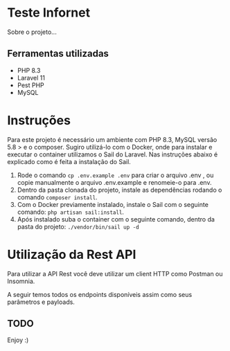 # Teste Infornet

Sobre o projeto...

## Ferramentas utilizadas
* PHP 8.3
* Laravel 11
* Pest PHP
* MySQL


# Instruções
Para este projeto é necessário um ambiente com PHP 8.3, MySQL versão 5.8 > e o composer. Sugiro utilizá-lo com o Docker, onde para instalar e executar o container utilizamos o Sail do Laravel. Nas instruções abaixo é explicado como é feita a instalação do Sail.

1.  Rode o comando `cp .env.example .env` para criar o arquivo .env , ou copie manualmente o arquivo .env.example e renomeie-o para .env.
2. Dentro da pasta clonada do projeto, instale as dependências rodando o comando `composer install`.
3. Com o Docker previamente instalado, instale o Sail com o seguinte comando: `php artisan sail:install`.
4. Após instalado suba o container com o seguinte comando, dentro da pasta do projeto: `./vendor/bin/sail up -d`

# Utilização da Rest API
Para utilizar a API Rest você deve utilizar um client HTTP como Postman ou Insomnia.

A seguir temos todos os endpoints disponíveis assim como seus parâmetros e payloads.

## TODO

Enjoy :)

